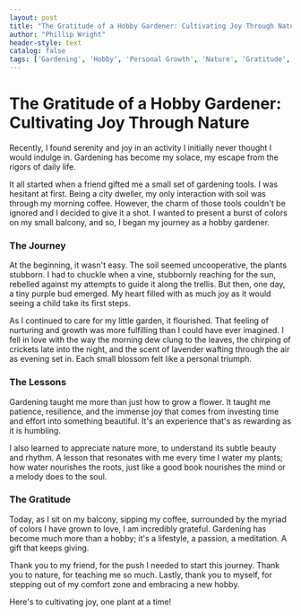 ```yaml
---
layout: post
title: "The Gratitude of a Hobby Gardener: Cultivating Joy Through Nature"
author: "Phillip Wright"
header-style: text
catalog: false
tags: ['Gardening', 'Hobby', 'Personal Growth', 'Nature', 'Gratitude', 'Leisure']
---
```


# The Gratitude of a Hobby Gardener: Cultivating Joy Through Nature

Recently, I found serenity and joy in an activity I initially never thought I would indulge in. Gardening has become my solace, my escape from the rigors of daily life. 

It all started when a friend gifted me a small set of gardening tools. I was hesitant at first. Being a city dweller, my only interaction with soil was through my morning coffee. However, the charm of those tools couldn't be ignored and I decided to give it a shot. I wanted to present a burst of colors on my small balcony, and so, I began my journey as a hobby gardener.

### The Journey

At the beginning, it wasn't easy. The soil seemed uncooperative, the plants stubborn. I had to chuckle when a vine, stubbornly reaching for the sun, rebelled against my attempts to guide it along the trellis. But then, one day, a tiny purple bud emerged. My heart filled with as much joy as it would seeing a child take its first steps.

As I continued to care for my little garden, it flourished. That feeling of nurturing and growth was more fulfilling than I could have ever imagined. I fell in love with the way the morning dew clung to the leaves, the chirping of crickets late into the night, and the scent of lavender wafting through the air as evening set in. Each small blossom felt like a personal triumph.

### The Lessons

Gardening taught me more than just how to grow a flower. It taught me patience, resilience, and the immense joy that comes from investing time and effort into something beautiful. It's an experience that's as rewarding as it is humbling. 

I also learned to appreciate nature more, to understand its subtle beauty and rhythm. A lesson that resonates with me every time I water my plants; how water nourishes the roots, just like a good book nourishes the mind or a melody does to the soul.

### The Gratitude

Today, as I sit on my balcony, sipping my coffee, surrounded by the myriad of colors I have grown to love, I am incredibly grateful. Gardening has become much more than a hobby; it's a lifestyle, a passion, a meditation. A gift that keeps giving.

Thank you to my friend, for the push I needed to start this journey. Thank you to nature, for teaching me so much. Lastly, thank you to myself, for stepping out of my comfort zone and embracing a new hobby.

Here's to cultivating joy, one plant at a time!